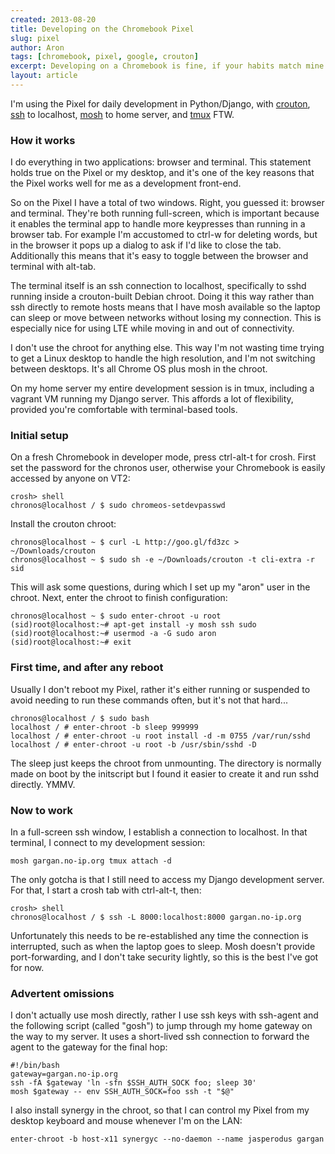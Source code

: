 ```yaml
---
created: 2013-08-20
title: Developing on the Chromebook Pixel
slug: pixel
author: Aron
tags: [chromebook, pixel, google, crouton]
excerpt: Developing on a Chromebook is fine, if your habits match mine.
layout: article
---
```


I'm using the Pixel for daily development in Python/Django, with [crouton](https://github.com/dnschneid/crouton),
[ssh](https://chrome.google.com/webstore/detail/secure-shell/pnhechapfaindjhompbnflcldabbghjo?hl=en) to localhost,
[mosh](http://mosh.mit.edu) to home server, and [tmux](http://tmux.sourceforge.net) FTW.

### How it works

I do everything in two applications: browser and terminal. This statement
holds true on the Pixel or my desktop, and it's one of the key reasons that
the Pixel works well for me as a development front-end.

So on the Pixel I have a total of two windows. Right, you guessed it:
browser and terminal. They're both running full-screen, which is important
because it enables the terminal app to handle more keypresses than running
in a browser tab.  For example I'm accustomed to ctrl-w for deleting words,
but in the browser it pops up a dialog to ask if I'd like to close the tab.
Additionally this means that it's easy to toggle between the browser and
terminal with alt-tab.

The terminal itself is an ssh connection to localhost, specifically to sshd
running inside a crouton-built Debian chroot.  Doing it this way rather
than ssh directly to remote hosts means that I have mosh available so the
laptop can sleep or move between networks without losing my connection.
This is especially nice for using LTE while moving in and out of
connectivity.

I don't use the chroot for anything else. This way I'm not wasting time
trying to get a Linux desktop to handle the high resolution, and I'm not
switching between desktops. It's all Chrome OS plus mosh in the chroot.

On my home server my entire development session is in tmux, including
a vagrant VM running my Django server. This affords a lot of flexibility,
provided you're comfortable with terminal-based tools.

### Initial setup

On a fresh Chromebook in developer mode, press ctrl-alt-t for crosh. First
set the password for the chronos user, otherwise your Chromebook is easily
accessed by anyone on VT2:

    crosh> shell
    chronos@localhost / $ sudo chromeos-setdevpasswd

Install the crouton chroot:

    chronos@localhost ~ $ curl -L http://goo.gl/fd3zc > ~/Downloads/crouton
    chronos@localhost ~ $ sudo sh -e ~/Downloads/crouton -t cli-extra -r sid

This will ask some questions, during which I set up my "aron" user in the
chroot. Next, enter the chroot to finish configuration:

    chronos@localhost ~ $ sudo enter-chroot -u root
    (sid)root@localhost:~# apt-get install -y mosh ssh sudo
    (sid)root@localhost:~# usermod -a -G sudo aron
    (sid)root@localhost:~# exit

### First time, and after any reboot

Usually I don't reboot my Pixel, rather it's either running or suspended to
avoid needing to run these commands often, but it's not that hard...

    chronos@localhost / $ sudo bash
    localhost / # enter-chroot -b sleep 999999
    localhost / # enter-chroot -u root install -d -m 0755 /var/run/sshd
    localhost / # enter-chroot -u root -b /usr/sbin/sshd -D

The sleep just keeps the chroot from unmounting. The directory is normally
made on boot by the initscript but I found it easier to create it and run
sshd directly. YMMV.

### Now to work

In a full-screen ssh window, I establish a connection to localhost. In that
terminal, I connect to my development session:

    mosh gargan.no-ip.org tmux attach -d

The only gotcha is that I still need to access my Django development
server. For that, I start a crosh tab with ctrl-alt-t, then:

    crosh> shell
    chronos@localhost / $ ssh -L 8000:localhost:8000 gargan.no-ip.org

Unfortunately this needs to be re-established any time the connection is
interrupted, such as when the laptop goes to sleep. Mosh doesn't provide
port-forwarding, and I don't take security lightly, so this is the best
I've got for now.

### Advertent omissions

I don't actually use mosh directly, rather I use ssh keys with ssh-agent
and the following script (called "gosh") to jump through my home gateway on
the way to my server. It uses a short-lived ssh connection to forward the
agent to the gateway for the final hop:

    #!/bin/bash
    gateway=gargan.no-ip.org
    ssh -fA $gateway 'ln -sfn $SSH_AUTH_SOCK foo; sleep 30'
    mosh $gateway -- env SSH_AUTH_SOCK=foo ssh -t "$@"

I also install synergy in the chroot, so that I can control my Pixel from
my desktop keyboard and mouse whenever I'm on the LAN:

    enter-chroot -b host-x11 synergyc --no-daemon --name jasperodus gargan
